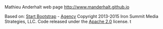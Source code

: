Mathieu Anderhalt web page http://www.manderhalt.github.io

Based on:
[Start Bootstrap](http://startbootstrap.com/) - [Agency](http://startbootstrap.com/template-overviews/agency/)
Copyright 2013-2015 Iron Summit Media Strategies, LLC. Code released under the [Apache 2.0](https://github.com/IronSummitMedia/startbootstrap-agency/blob/gh-pages/LICENSE) license.
t
